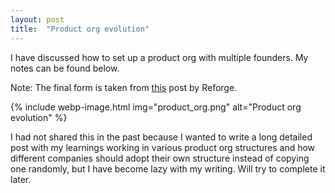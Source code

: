 ```yaml
---
layout: post
title:  "Product org evolution"
---
```


I have discussed how to set up a product org with multiple founders. My notes can be found below.

Note: The final form is taken from [this](https://www.reforge.com/blog/product-work-beyond-product-market-fit) post by Reforge.

{% include webp-image.html img="product_org.png" alt="Product org evolution" %}

I had not shared this in the past because I wanted to write a long detailed post with my learnings working in various product org structures and how different companies should adopt their own structure instead of copying one randomly, but I have become lazy with my writing. Will try to complete it later.
